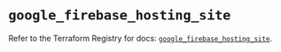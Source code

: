 # `google_firebase_hosting_site`

Refer to the Terraform Registry for docs: [`google_firebase_hosting_site`](https://registry.terraform.io/providers/hashicorp/google-beta/5.14.0/docs/resources/google_firebase_hosting_site).
